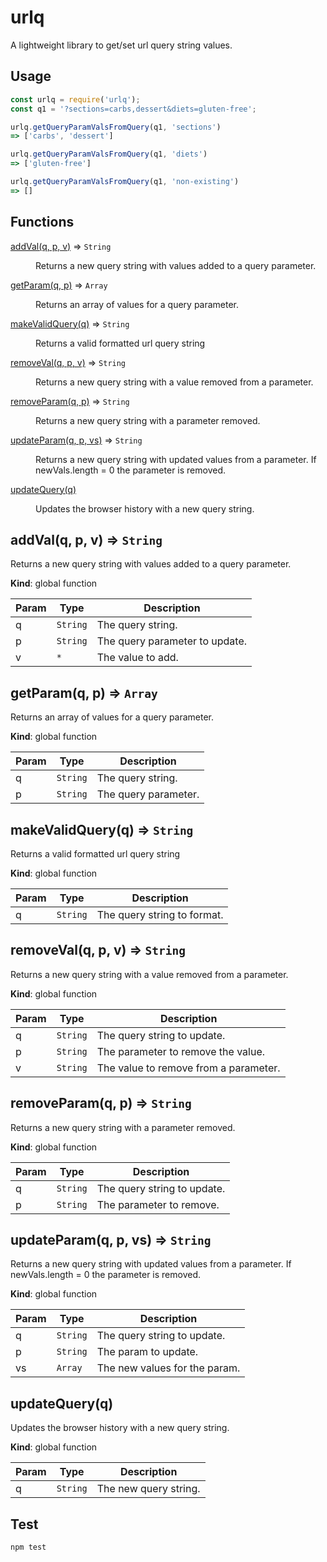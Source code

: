 # urlq
A lightweight library to get/set url query string values.

## Usage
```javascript
const urlq = require('urlq');
const q1 = '?sections=carbs,dessert&diets=gluten-free';

urlq.getQueryParamValsFromQuery(q1, 'sections')
=> ['carbs', 'dessert']

urlq.getQueryParamValsFromQuery(q1, 'diets')
=> ['gluten-free']

urlq.getQueryParamValsFromQuery(q1, 'non-existing')
=> []
```

## Functions

<dl>
<dt><a href="#addVal">addVal(q, p, v)</a> ⇒ <code>String</code></dt>
<dd><p>Returns a new query string with values added to a query parameter.</p>
</dd>
<dt><a href="#getParam">getParam(q, p)</a> ⇒ <code>Array</code></dt>
<dd><p>Returns an array of values for a query parameter.</p>
</dd>
<dt><a href="#makeValidQuery">makeValidQuery(q)</a> ⇒ <code>String</code></dt>
<dd><p>Returns a valid formatted url query string</p>
</dd>
<dt><a href="#removeVal">removeVal(q, p, v)</a> ⇒ <code>String</code></dt>
<dd><p>Returns a new query string with a value removed from a parameter.</p>
</dd>
<dt><a href="#removeParam">removeParam(q, p)</a> ⇒ <code>String</code></dt>
<dd><p>Returns a new query string with a parameter removed.</p>
</dd>
<dt><a href="#updateParam">updateParam(q, p, vs)</a> ⇒ <code>String</code></dt>
<dd><p>Returns a new query string with updated values from a parameter.
If newVals.length = 0 the parameter is removed.</p>
</dd>
<dt><a href="#updateQuery">updateQuery(q)</a></dt>
<dd><p>Updates the browser history with a new query string.</p>
</dd>
</dl>

<a name="addVal"></a>

## addVal(q, p, v) ⇒ <code>String</code>
Returns a new query string with values added to a query parameter.

**Kind**: global function  

| Param | Type | Description |
| --- | --- | --- |
| q | <code>String</code> | The query string. |
| p | <code>String</code> | The query parameter to update. |
| v | <code>\*</code> | The value to add. |

<a name="getParam"></a>

## getParam(q, p) ⇒ <code>Array</code>
Returns an array of values for a query parameter.

**Kind**: global function  

| Param | Type | Description |
| --- | --- | --- |
| q | <code>String</code> | The query string. |
| p | <code>String</code> | The query parameter. |

<a name="makeValidQuery"></a>

## makeValidQuery(q) ⇒ <code>String</code>
Returns a valid formatted url query string

**Kind**: global function  

| Param | Type | Description |
| --- | --- | --- |
| q | <code>String</code> | The query string to format. |

<a name="removeVal"></a>

## removeVal(q, p, v) ⇒ <code>String</code>
Returns a new query string with a value removed from a parameter.

**Kind**: global function  

| Param | Type | Description |
| --- | --- | --- |
| q | <code>String</code> | The query string to update. |
| p | <code>String</code> | The parameter to remove the value. |
| v | <code>String</code> | The value to remove from a parameter. |

<a name="removeParam"></a>

## removeParam(q, p) ⇒ <code>String</code>
Returns a new query string with a parameter removed.

**Kind**: global function  

| Param | Type | Description |
| --- | --- | --- |
| q | <code>String</code> | The query string to update. |
| p | <code>String</code> | The parameter to remove. |

<a name="updateParam"></a>

## updateParam(q, p, vs) ⇒ <code>String</code>
Returns a new query string with updated values from a parameter.
If newVals.length = 0 the parameter is removed.

**Kind**: global function  

| Param | Type | Description |
| --- | --- | --- |
| q | <code>String</code> | The query string to update. |
| p | <code>String</code> | The param to update. |
| vs | <code>Array</code> | The new values for the param. |

<a name="updateQuery"></a>

## updateQuery(q)
Updates the browser history with a new query string.

**Kind**: global function  

| Param | Type | Description |
| --- | --- | --- |
| q | <code>String</code> | The new query string. |


## Test
```javascript
npm test
```

